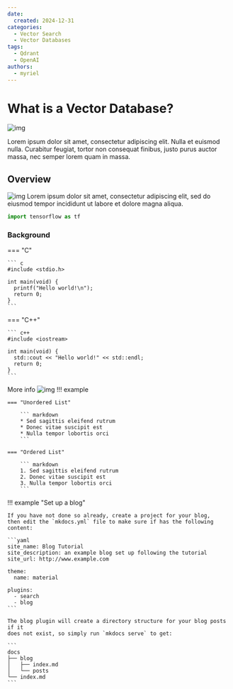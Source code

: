 ```yaml
---
date:
  created: 2024-12-31
categories:
  - Vector Search
  - Vector Databases
tags:
  - Qdrant
  - OpenAI
authors:
  - myriel
---
```

# What is a Vector Database?

![img](/img/hybrid.gif)

Lorem ipsum dolor sit amet, consectetur adipiscing elit. Nulla et euismod
nulla. Curabitur feugiat, tortor non consequat finibus, justo purus auctor
massa, nec semper lorem quam in massa.

<!-- more -->

## Overview
![img](/img/post-1/image1.png)
Lorem ipsum dolor sit amet, consectetur adipiscing elit, sed do eiusmod
tempor incididunt ut labore et dolore magna aliqua.

``` py
import tensorflow as tf
```

### Background

=== "C"

    ``` c
    #include <stdio.h>

    int main(void) {
      printf("Hello world!\n");
      return 0;
    }
    ```

=== "C++"

    ``` c++
    #include <iostream>

    int main(void) {
      std::cout << "Hello world!" << std::endl;
      return 0;
    }
    ```

More info
![img](/img/post-1/image2.png)
!!! example

    === "Unordered List"

        ``` markdown
        * Sed sagittis eleifend rutrum
        * Donec vitae suscipit est
        * Nulla tempor lobortis orci
        ```

    === "Ordered List"

        ``` markdown
        1. Sed sagittis eleifend rutrum
        2. Donec vitae suscipit est
        3. Nulla tempor lobortis orci
        ```

!!! example "Set up a blog"

    If you have not done so already, create a project for your blog,
    then edit the `mkdocs.yml` file to make sure if has the following content:

    ```yaml
    site_name: Blog Tutorial
    site_description: an example blog set up following the tutorial
    site_url: http://www.example.com

    theme:
      name: material

    plugins:
      - search
      - blog
    ```

    The blog plugin will create a directory structure for your blog posts if it
    does not exist, so simply run `mkdocs serve` to get:

    ```
    docs
    ├── blog
    │   ├── index.md
    │   └── posts
    └── index.md
    ```